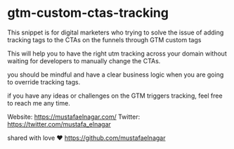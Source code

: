 # gtm-custom-ctas-tracking
This snippet is for digital marketers who trying to solve the issue of adding tracking tags to the CTAs on the funnels through GTM custom tags

This will help you to have the right utm tracking across your domain without waiting for developers to manually change the CTAs. 

you should be mindful and have a clear business logic when you are going to override tracking tags. 

if you have any ideas or challenges on the GTM triggers tracking, feel free to reach me any time. 

Website: https://mustafaelnagar.com/
Twitter: https://twitter.com/mustafa_elnagar

shared with love ❤️ https://github.com/mustafaelnagar